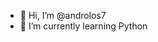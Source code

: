 - 👋 Hi, I’m @androlos7
- 🌱 I’m currently learning Python

<!---
androlos7/androlos7 is a ✨ special ✨ repository because its `README.md` (this file) appears on your GitHub profile.
You can click the Preview link to take a look at your changes.
--->
